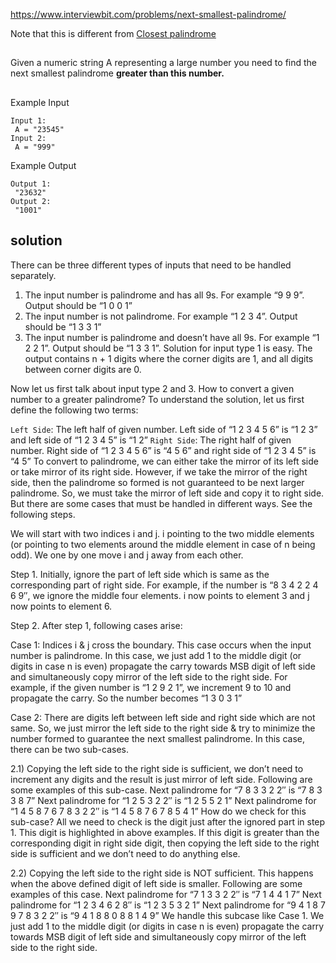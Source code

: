 https://www.interviewbit.com/problems/next-smallest-palindrome/

Note that this is different from [Closest palindrome](ClosestPalindrome.md)

##

Given a numeric string A representing a large number you need to find the next smallest palindrome **greater than this number.**

##
Example Input
```
Input 1:
 A = "23545"
Input 2:
 A = "999"
```

Example Output
```
Output 1:
 "23632"
Output 2:
 "1001"
```

## solution

There can be three different types of inputs that need to be handled separately.

1. The input number is palindrome and has all 9s. For example “9 9 9”. Output should be “1 0 0 1”
2. The input number is not palindrome. For example “1 2 3 4”. Output should be “1 3 3 1”
3. The input number is palindrome and doesn’t have all 9s. For example “1 2 2 1”. Output should be “1 3 3 1”.
Solution for input type 1 is easy. The output contains n + 1 digits where the corner digits are 1, and all digits between corner digits are 0.

Now let us first talk about input type 2 and 3. How to convert a given number to a greater palindrome?
To understand the solution, let us first define the following two terms:

`Left Side`: The left half of given number. Left side of “1 2 3 4 5 6” is “1 2 3” and left side of “1 2 3 4 5” is “1 2”
`Right Side`: The right half of given number. Right side of “1 2 3 4 5 6” is “4 5 6” and right side of “1 2 3 4 5” is “4 5”
To convert to palindrome, we can either take the mirror of its left side or take mirror of its right side. However, if we take the mirror of the right side, then the palindrome so formed is not guaranteed to be next larger palindrome. So, we must take the mirror of left side and copy it to right side. But there are some cases that must be handled in different ways. See the following steps.

We will start with two indices i and j. i pointing to the two middle elements (or pointing to two elements around the middle element in case of n being odd). We one by one move i and j away from each other.

Step 1. Initially, ignore the part of left side which is same as the corresponding part of right side. For example, if the number is “8 3 4 2 2 4 6 9″, we ignore the middle four elements. i now points to element 3 and j now points to element 6.

Step 2. After step 1, following cases arise:

Case 1: Indices i & j cross the boundary.
This case occurs when the input number is palindrome. In this case, we just add 1 to the middle digit (or digits in case n is even) propagate the carry towards MSB digit of left side and simultaneously copy mirror of the left side to the right side.
For example, if the given number is “1 2 9 2 1”, we increment 9 to 10 and propagate the carry. So the number becomes “1 3 0 3 1”

Case 2: There are digits left between left side and right side which are not same. So, we just mirror the left side to the right side & try to minimize the number formed to guarantee the next smallest palindrome.
In this case, there can be two sub-cases.

2.1) Copying the left side to the right side is sufficient, we don’t need to increment any digits and the result is just mirror of left side. Following are some examples of this sub-case.
Next palindrome for “7 8 3 3 2 2″ is “7 8 3 3 8 7”
Next palindrome for “1 2 5 3 2 2″ is “1 2 5 5 2 1”
Next palindrome for “1 4 5 8 7 6 7 8 3 2 2″ is “1 4 5 8 7 6 7 8 5 4 1”
How do we check for this sub-case? All we need to check is the digit just after the ignored part in step 1. This digit is highlighted in above examples. If this digit is greater than the corresponding digit in right side digit, then copying the left side to the right side is sufficient and we don’t need to do anything else.

2.2) Copying the left side to the right side is NOT sufficient. This happens when the above defined digit of left side is smaller. Following are some examples of this case.
Next palindrome for “7 1 3 3 2 2″ is “7 1 4 4 1 7”
Next palindrome for “1 2 3 4 6 2 8″ is “1 2 3 5 3 2 1”
Next palindrome for “9 4 1 8 7 9 7 8 3 2 2″ is “9 4 1 8 8 0 8 8 1 4 9”
We handle this subcase like Case 1. We just add 1 to the middle digit (or digits in case n is even) propagate the carry towards MSB digit of left side and simultaneously copy mirror of the left side to the right side.

